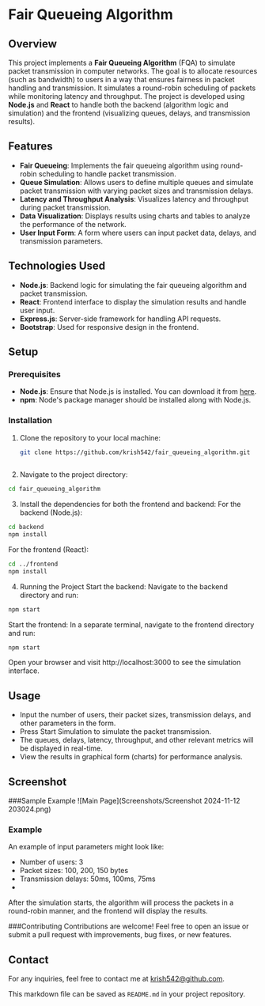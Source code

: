 # Fair Queueing Algorithm

## Overview
This project implements a **Fair Queueing Algorithm** (FQA) to simulate packet transmission in computer networks. The goal is to allocate resources (such as bandwidth) to users in a way that ensures fairness in packet handling and transmission. It simulates a round-robin scheduling of packets while monitoring latency and throughput. The project is developed using **Node.js** and **React** to handle both the backend (algorithm logic and simulation) and the frontend (visualizing queues, delays, and transmission results).

## Features
- **Fair Queueing**: Implements the fair queueing algorithm using round-robin scheduling to handle packet transmission.
- **Queue Simulation**: Allows users to define multiple queues and simulate packet transmission with varying packet sizes and transmission delays.
- **Latency and Throughput Analysis**: Visualizes latency and throughput during packet transmission.
- **Data Visualization**: Displays results using charts and tables to analyze the performance of the network.
- **User Input Form**: A form where users can input packet data, delays, and transmission parameters.

## Technologies Used
- **Node.js**: Backend logic for simulating the fair queueing algorithm and packet transmission.
- **React**: Frontend interface to display the simulation results and handle user input.
- **Express.js**: Server-side framework for handling API requests.
- **Bootstrap**: Used for responsive design in the frontend.

## Setup

### Prerequisites
- **Node.js**: Ensure that Node.js is installed. You can download it from [here](https://nodejs.org/).
- **npm**: Node's package manager should be installed along with Node.js.

### Installation

1. Clone the repository to your local machine:
   ```bash
   git clone https://github.com/krish542/fair_queueing_algorithm.git
  
2. Navigate to the project directory:

  ```bash
  cd fair_queueing_algorithm
  ```
3. Install the dependencies for both the frontend and backend:
For the backend (Node.js):
  ```bash
  cd backend
  npm install
  ```
For the frontend (React):
  ```bash
  cd ../frontend
  npm install
  ```
4. Running the Project
Start the backend: Navigate to the backend directory and run:
  ```bash
  npm start
  ```
Start the frontend: In a separate terminal, navigate to the frontend directory and run:
  ```bash
  npm start
  ```
Open your browser and visit http://localhost:3000 to see the simulation interface.

## Usage
- Input the number of users, their packet sizes, transmission delays, and other parameters in the form.
- Press Start Simulation to simulate the packet transmission.
- The queues, delays, latency, throughput, and other relevant metrics will be displayed in real-time.
- View the results in graphical form (charts) for performance analysis.
## Screenshot
###Sample Example
![Main Page](Screenshots/Screenshot 2024-11-12 203024.png)

### Example
An example of input parameters might look like:

- Number of users: 3
- Packet sizes: 100, 200, 150 bytes
- Transmission delays: 50ms, 100ms, 75ms
- 
After the simulation starts, the algorithm will process the packets in a round-robin manner, and the frontend will display the results.

###Contributing
Contributions are welcome! Feel free to open an issue or submit a pull request with improvements, bug fixes, or new features.

## Contact
For any inquiries, feel free to contact me at krish542@github.com.

This markdown file can be saved as `README.md` in your project repository. 
